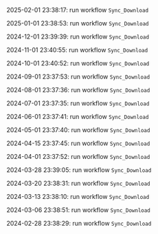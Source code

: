 2025-02-01 23:38:17: run workflow `Sync_Download` 

2025-01-01 23:38:53: run workflow `Sync_Download` 

2024-12-01 23:39:39: run workflow `Sync_Download` 

2024-11-01 23:40:55: run workflow `Sync_Download` 

2024-10-01 23:40:52: run workflow `Sync_Download` 

2024-09-01 23:37:53: run workflow `Sync_Download` 

2024-08-01 23:37:36: run workflow `Sync_Download` 

2024-07-01 23:37:35: run workflow `Sync_Download` 

2024-06-01 23:37:41: run workflow `Sync_Download` 

2024-05-01 23:37:40: run workflow `Sync_Download` 

2024-04-15 23:37:45: run workflow `Sync_Download` 

2024-04-01 23:37:52: run workflow `Sync_Download` 

2024-03-28 23:39:05: run workflow `Sync_Download` 

2024-03-20 23:38:31: run workflow `Sync_Download` 

2024-03-13 23:38:10: run workflow `Sync_Download` 

2024-03-06 23:38:51: run workflow `Sync_Download` 

2024-02-28 23:38:29: run workflow `Sync_Download` 


